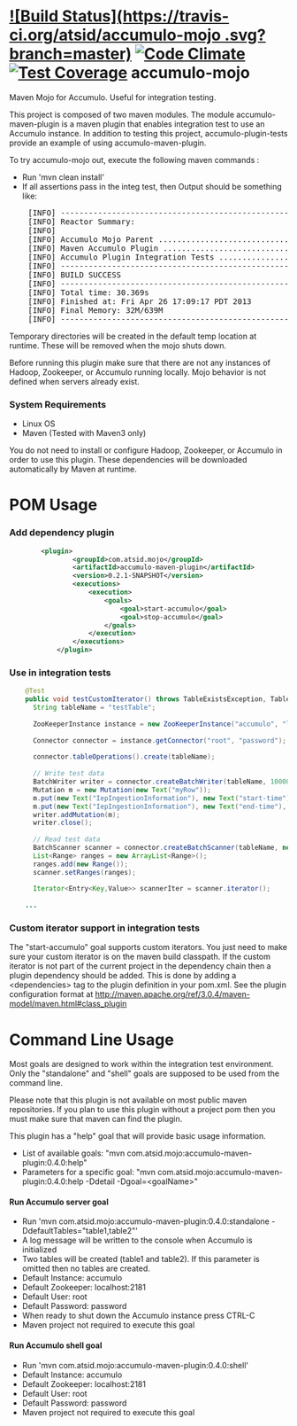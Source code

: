[![Build Status](https://travis-ci.org/atsid/accumulo-mojo
.svg?branch=master)](https://travis-ci.org/atsid/accumulo-mojo
)
[![Code Climate](https://codeclimate.com/github/atsid/accumulo-mojo/badges/gpa.svg)](https://codeclimate.com/github/atsid/accumulo-mojo)
[![Test Coverage](https://codeclimate.com/github/atsid/accumulo-mojo/badges/coverage.svg)](https://codeclimate.com/github/atsid/accumulo-mojo/coverage)
accumulo-mojo
=============

Maven Mojo for Accumulo.  Useful for integration testing.

This project is composed of two maven modules.  The module accumulo-maven-plugin is a maven plugin that enables integration test to use an Accumulo instance.  In addition to testing this project, accumulo-plugin-tests provide an example of using accumulo-maven-plugin.

To try accumulo-mojo out, execute the following maven commands :

 * Run 'mvn clean install'  
 * If all assertions pass in the integ test, then Output should be something like:
 
<pre>
	[INFO] ------------------------------------------------------------------------
	[INFO] Reactor Summary:
	[INFO] 
	[INFO] Accumulo Mojo Parent .............................. SUCCESS [0.509s]
	[INFO] Maven Accumulo Plugin ............................. SUCCESS [3.693s]
	[INFO] Accumulo Plugin Integration Tests ................. SUCCESS [25.665s]
	[INFO] ------------------------------------------------------------------------
	[INFO] BUILD SUCCESS
	[INFO] ------------------------------------------------------------------------
	[INFO] Total time: 30.369s
	[INFO] Finished at: Fri Apr 26 17:09:17 PDT 2013
	[INFO] Final Memory: 32M/639M
	[INFO] ------------------------------------------------------------------------
</pre>

Temporary directories will be created in the default temp location at runtime.  These will be removed when the mojo shuts down.

Before running this plugin make sure that there are not any instances of Hadoop, Zookeeper, or Accumulo running locally.  Mojo behavior is not defined when servers already exist.

### System Requirements

 * Linux OS
 * Maven (Tested with Maven3 only)

You do not need to install or configure Hadoop, Zookeeper, or Accumulo in order to use this plugin.  These dependencies will be downloaded automatically by Maven at runtime.

POM Usage
=============

### Add dependency plugin

```xml
  		<plugin>
				<groupId>com.atsid.mojo</groupId>
				<artifactId>accumulo-maven-plugin</artifactId>
				<version>0.2.1-SNAPSHOT</version>
				<executions>
					<execution>
						<goals>
							<goal>start-accumulo</goal>
							<goal>stop-accumulo</goal>
						</goals>
					</execution>
				</executions>
			</plugin>
```
      
### Use in integration tests

  
```java
    @Test
    public void testCustomIterator() throws TableExistsException, TableNotFoundException, IOException, AccumuloException, AccumuloSecurityException {
      String tableName = "testTable";
    
      ZooKeeperInstance instance = new ZooKeeperInstance("accumulo", "localhost:2181");
    
      Connector connector = instance.getConnector("root", "password");
    
      connector.tableOperations().create(tableName);
    
      // Write test data
      BatchWriter writer = connector.createBatchWriter(tableName, 10000L, 1000L, 4);
      Mutation m = new Mutation(new Text("myRow"));
      m.put(new Text("IepIngestionInformation"), new Text("start-time"), new Value("SomeValue".getBytes()));
      m.put(new Text("IepIngestionInformation"), new Text("end-time"), new Value("SecondValue".getBytes()));
      writer.addMutation(m);
      writer.close();
    
      // Read test data
      BatchScanner scanner = connector.createBatchScanner(tableName, new Authorizations(), 1);
      List<Range> ranges = new ArrayList<Range>();
      ranges.add(new Range());
      scanner.setRanges(ranges);
     
      Iterator<Entry<Key,Value>> scannerIter = scanner.iterator();
    
    ...

```

### Custom iterator support in integration tests

The "start-accumulo" goal supports custom iterators.  You just need to make sure your custom iterator is on the maven build classpath.  If the custom iterator is not part of the current project in the dependency chain then a plugin dependency should be added.  This is done by adding a &lt;dependencies&gt; tag to the plugin definition in your pom.xml.  See the plugin configuration format at http://maven.apache.org/ref/3.0.4/maven-model/maven.html#class_plugin


Command Line Usage
=============

Most goals are designed to work within the integration test environment.  Only the "standalone" and "shell" goals are supposed to be used from the command line.

Please note that this plugin is not available on most public maven repositories.  If you plan to use this plugin without a project pom then you must make sure that maven can find the plugin.

This plugin has a "help" goal that will provide basic usage information.
 * List of available goals: "mvn com.atsid.mojo:accumulo-maven-plugin:0.4.0:help"
 * Parameters for a specific goal: "mvn com.atsid.mojo:accumulo-maven-plugin:0.4.0:help -Ddetail -Dgoal=&lt;goalName&gt;"

#### Run Accumulo server goal
 * Run 'mvn com.atsid.mojo:accumulo-maven-plugin:0.4.0:standalone -DdefaultTables="table1,table2"'
 * A log message will be written to the console when Accumulo is initialized
 * Two tables will be created (table1 and table2).  If this parameter is omitted then no tables are created.
 * Default Instance: accumulo
 * Default Zookeeper: localhost:2181
 * Default User: root
 * Default Password: password
 * When ready to shut down the Accumulo instance press CTRL-C
 * Maven project not required to execute this goal

#### Run Accumulo shell goal
 * Run 'mvn com.atsid.mojo:accumulo-maven-plugin:0.4.0:shell'
 * Default Instance: accumulo
 * Default Zookeeper: localhost:2181
 * Default User: root
 * Default Password: password
 * Maven project not required to execute this goal
